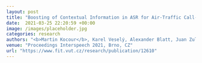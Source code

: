 ```yaml
---
layout: post
title: "Boosting of Contextual Information in ASR for Air-Traffic Call-Sign Recognition"
date:  2021-03-25 22:20:59 +00:00
image: /images/placeholder.jpg
categories: research
authors: "<b>Martin Kocour</b>, Karel Veselý, Alexander Blatt, Juan Zuluaga-Gomez, Igor Szöke, Jan Černocký, Dietrich Klakow, Petr Motlíček"
venue: "Proceedings Interspeech 2021, Brno, CZ"
url: "https://www.fit.vut.cz/research/publication/12610"
---
```


